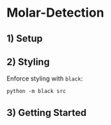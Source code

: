 # Molar-Detection

## 1) Setup

## 2) Styling

Enforce styling with `black`:

```console
python -m black src
```

## 3) Getting Started
